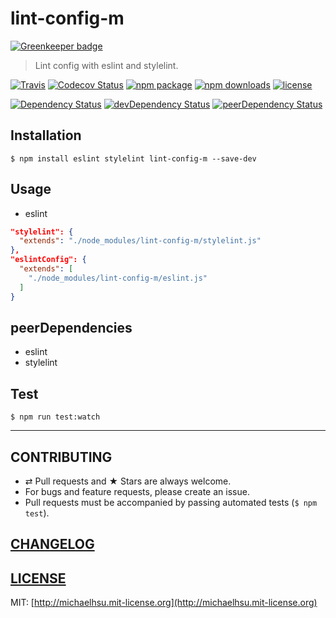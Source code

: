 # lint-config-m

[![Greenkeeper badge](https://badges.greenkeeper.io/evenchange4/lint-config-m.svg)](https://greenkeeper.io/)

> Lint config with eslint and stylelint.

[![Travis][build-badge]][build] [![Codecov Status][codecov-badge]][codecov] [![npm package][npm-badge]][npm] [![npm downloads][npm-downloads]][npm] [![license][license-badge]][license]

[![Dependency Status][dependency-badge]][dependency] [![devDependency Status][devDependency-badge]][devDependency] [![peerDependency Status][peerDependency-badge]][peerDependency]

[build-badge]: https://img.shields.io/travis/evenchange4/lint-config-m/master.svg?style=flat-square
[build]: https://travis-ci.org/evenchange4/lint-config-m

[npm-badge]: https://img.shields.io/npm/v/lint-config-m.svg?style=flat-square
[npm]: https://www.npmjs.org/package/lint-config-m

[codecov-badge]: https://img.shields.io/codecov/c/github/evenchange4/lint-config-m.svg?style=flat-square
[codecov]: https://codecov.io/github/evenchange4/lint-config-m?branch=master

[npm-downloads]: https://img.shields.io/npm/dt/lint-config-m.svg?style=flat-square

[license-badge]: https://img.shields.io/npm/l/lint-config-m.svg?style=flat-square
[license]: http://michaelhsu.mit-license.org/

[dependency-badge]: https://david-dm.org/evenchange4/lint-config-m.svg?style=flat-square
[dependency]: https://david-dm.org/evenchange4/lint-config-m
[devDependency-badge]: https://david-dm.org/evenchange4/lint-config-m/dev-status.svg?style=flat-square
[devDependency]: https://david-dm.org/evenchange4/lint-config-m#info=devDependencies
[peerDependency-badge]: https://david-dm.org/evenchange4/lint-config-m/peer-status.svg?style=flat-square
[peerDependency]: https://david-dm.org/evenchange4/lint-config-m#info=peerDependencies

## Installation

```console
$ npm install eslint stylelint lint-config-m --save-dev
```

## Usage

- eslint

```json
"stylelint": {
  "extends": "./node_modules/lint-config-m/stylelint.js"
},
"eslintConfig": {
  "extends": [
    "./node_modules/lint-config-m/eslint.js"
  ]
}
```

## peerDependencies

* eslint
* stylelint

## Test

```
$ npm run test:watch
```

---

## CONTRIBUTING

* ⇄ Pull requests and ★ Stars are always welcome.
* For bugs and feature requests, please create an issue.
* Pull requests must be accompanied by passing automated tests (`$ npm test`).

## [CHANGELOG](CHANGELOG.md)

## [LICENSE](LICENSE)

MIT: [http://michaelhsu.mit-license.org](http://michaelhsu.mit-license.org)
